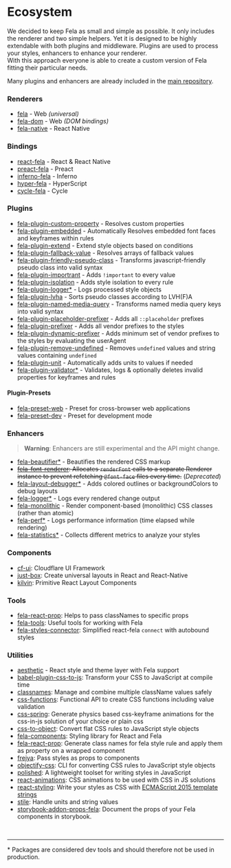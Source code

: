 # Ecosystem

We decided to keep Fela as small and simple as possible. It only includes the renderer and two simple helpers. Yet it is designed to be highly extendable with both plugins and middleware.
Plugins are used to process your styles, enhancers to enhance your renderer. <br>
With this approach everyone is able to create a custom version of Fela fitting their particular needs.

Many plugins and enhancers are already included in the [main repository](https://github.com/rofrischmann/fela/tree/master/packages).

### Renderers
* [fela](https://github.com/rofrischmann/fela/tree/master/packages/fela) - Web *(universal)*
* [fela-dom](https://github.com/rofrischmann/fela/tree/master/packages/fela-dom) - Web *(DOM bindings)*
* [fela-native](https://github.com/rofrischmann/fela/tree/master/packages/fela-native) - React Native

### Bindings
* [react-fela](https://github.com/rofrischmann/fela/tree/master/packages/react-fela) - React & React Native
* [preact-fela](https://github.com/rofrischmann/fela/tree/master/packages/preact-fela) - Preact
* [inferno-fela](https://github.com/rofrischmann/fela/tree/master/packages/inferno-fela) - Inferno
* [hyper-fela](https://github.com/ahdinosaur/hyper-fela) - HyperScript
* [cycle-fela](https://github.com/wcastand/cycle-fela) - Cycle

### Plugins
* [fela-plugin-custom-property](https://github.com/rofrischmann/fela/tree/master/packages/fela-plugin-custom-property) - Resolves custom properties
* [fela-plugin-embedded](https://github.com/rofrischmann/fela/tree/master/packages/fela-plugin-embedded) - Automatically Resolves embedded font faces and keyframes within rules
* [fela-plugin-extend](https://github.com/rofrischmann/fela/tree/master/packages/fela-plugin-extend) - Extend style objects based on conditions
* [fela-plugin-fallback-value](https://github.com/rofrischmann/fela/tree/master/packages/fela-plugin-fallback-value) - Resolves arrays of fallback values
* [fela-plugin-friendly-pseudo-class](https://github.com/rofrischmann/fela/tree/master/packages/fela-plugin-friendly-pseudo-class) - Transforms javascript-friendly pseudo class into valid syntax
* [fela-plugin-importrant](https://github.com/rofrischmann/fela/tree/master/packages/fela-plugin-importrant) - Adds `!important` to every value
* [fela-plugin-isolation](https://github.com/rofrischmann/fela/tree/master/packages/fela-plugin-isolation) - Adds style isolation to every rule
* [fela-plugin-logger*](https://github.com/rofrischmann/fela/tree/master/packages/fela-plugin-logger) - Logs processed style objects
* [fela-plugin-lvha](https://github.com/rofrischmann/fela/tree/master/packages/fela-plugin-lvha) - Sorts pseudo classes according to LVH(F)A
* [fela-plugin-named-media-query](https://github.com/rofrischmann/fela/tree/master/packages/fela-plugin-named-media-query) - Transforms named media query keys into valid syntax
* [fela-plugin-placeholder-prefixer](https://github.com/rofrischmann/fela/tree/master/packages/fela-plugin-placeholder-prefixer) - Adds all `::placeholder` prefixes
* [fela-plugin-prefixer](https://github.com/rofrischmann/fela/tree/master/packages/fela-plugin-prefixer) - Adds all vendor prefixes to the styles
* [fela-plugin-dynamic-prefixer](https://github.com/rofrischmann/fela/tree/master/packages/fela-plugin-dynamic-prefixer) - Adds minimum set of vendor prefixes to the styles by evaluating the userAgent
* [fela-plugin-remove-undefined](https://github.com/rofrischmann/fela/tree/master/packages/fela-plugin-remove-undefined) - Removes `undefined` values and string values containing `undefined`
* [fela-plugin-unit](https://github.com/rofrischmann/fela/tree/master/packages/fela-plugin-unit) - Automatically adds units to values if needed
* [fela-plugin-validator*](https://github.com/rofrischmann/fela/tree/master/packages/fela-plugin-validator) - Validates, logs & optionally deletes invalid properties for keyframes and rules

#### Plugin-Presets
* [fela-preset-web](https://github.com/rofrischmann/fela/tree/master/packages/fela-preset-web) - Preset for cross-browser web applications
* [fela-preset-dev](https://github.com/rofrischmann/fela/tree/master/packages/fela-preset-dev) - Preset for development mode

### Enhancers
> **Warning**: Enhancers are still experimental and the API might change.

* [fela-beautifier*](https://github.com/rofrischmann/fela/tree/master/packages/fela-beautifier) - Beautifies the rendered CSS markup
* ~~[fela-font-renderer](https://github.com/rofrischmann/fela/tree/master/packages/fela-font-renderer): Allocates `renderFont` calls to a separate Renderer instance to prevent refetching `@font-face` files every time.~~ (*Deprecated*)
* [fela-layout-debugger*](https://github.com/rofrischmann/fela/tree/master/packages/fela-layout-debugger) - Adds colored outlines or backgroundColors to debug layouts
* [fela-logger*](https://github.com/rofrischmann/fela/tree/master/packages/fela-logger) - Logs every rendered change output
* [fela-monolithic](https://github.com/rofrischmann/fela/tree/master/packages/fela-monolithic) - Render component-based (monolithic) CSS classes (rather than atomic)
* [fela-perf*](https://github.com/rofrischmann/fela/tree/master/packages/fela-perf) - Logs performance information (time elapsed while rendering)
* [fela-statistics*](https://github.com/rofrischmann/fela/tree/master/packages/fela-statistics) - Collects different metrics to analyze your styles

### Components
* [cf-ui](https://github.com/cloudflare/cf-ui): Cloudflare UI Framework
* [just-box](https://github.com/RafalFilipek/just-box): Create universal layouts in React and React-Native
* [kilvin](https://github.com/rofrischmann/kilvin): Primitive React Layout Components

### Tools
* [fela-react-prop](https://github.com/codepunkt/fela-react-prop): Helps to pass classNames to specific props
* [fela-tools](https://github.com/rofrischmann/fela/tree/master/packages/fela-tools): Useful tools for working with Fela
* [fela-styles-connector](https://github.com/dustin-H/fela-styles-connector): Simplified react-fela `connect` with autobound styles

### Utilities
* [aesthetic](https://github.com/milesj/aesthetic) - React style and theme layer with Fela support
* [babel-plugin-css-to-js](https://github.com/jakecoxon/babel-plugin-css-to-js): Transform your CSS to JavaScript at compile time
* [classnames](https://github.com/JedWatson/classnames): Manage and combine multiple className values safely
* [css-functions](https://github.com/cssinjs/css-functions): Functional API to create CSS functions including value validation
* [css-spring](https://github.com/codepunkt/css-spring): Generate physics based css-keyframe animations for the css-in-js solution of your choice or plain css
* [css-to-object](https://github.com/jxnblk/css-to-object): Convert flat CSS rules to JavaScript style objects
* [fela-components](https://github.com/arturmuller/fela-components): Styling library for React and Fela
* [fela-react-prop](https://github.com/codepunkt/fela-react-prop): Generate class names for fela style rule and apply them as property on a wrapped component
* [frejya](https://github.com/benoneal/freyja): Pass styles as props to components
* [objectify-css](https://github.com/lachlanjc/objectify-css): CLI for converting CSS rules to JavaScript style objects
* [polished](https://github.com/styled-components/polished): A lightweight toolset for writing styles in JavaScript
* [react-animations](https://github.com/FormidableLabs/react-animations): CSS animations to be used with CSS in JS solutions
* [react-styling](https://github.com/halt-hammerzeit/react-styling): Write your styles as CSS with [ECMAScript 2015 template strings](https://developer.mozilla.org/de/docs/Web/JavaScript/Reference/template_strings)
* [stile](https://github.com/bloodyowl/stile): Handle units and string values
* [storybook-addon-props-fela](https://github.com/Kilix/storybook-addon-props-fela): Document the props of your Fela components in storybook.

<br>

------

\* Packages are considered dev tools and should therefore not be used in production.

